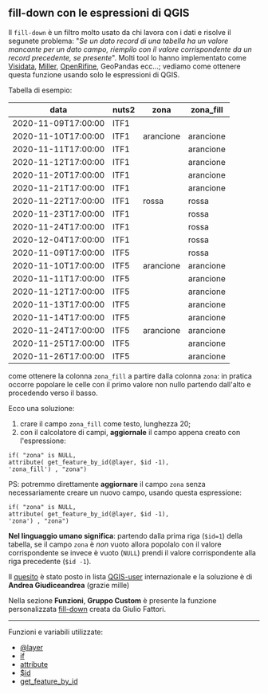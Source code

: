 ## fill-down con le espressioni di QGIS

Il `fill-down` è un filtro molto usato da chi lavora con i dati e risolve il segunete problema: "_Se un dato record di una tabella ha un valore mancante per un dato campo, riempilo con il valore corrispondente da un record precedente, se presente_". Molti tool lo hanno implementato come [Visidata](https://www.visidata.org/docs/v2.0/man/), [Miller](https://johnkerl.org/miller-releases/miller-5.10.0/docs/_build/html/manpage.html), [OpenRifine](https://kb.refinepro.com/2012/03/fill-down-right-and-secure-way.html?m=1), GeoPandas ecc...; vediamo come ottenere questa funzione usando solo le espressioni di QGIS.

Tabella di esempio:

data|nuts2|zona|zona_fill
----|-----|----|--------
2020-11-09T17:00:00|ITF1||
2020-11-10T17:00:00|ITF1|arancione|arancione
2020-11-11T17:00:00|ITF1||arancione
2020-11-12T17:00:00|ITF1||arancione
2020-11-20T17:00:00|ITF1||arancione
2020-11-21T17:00:00|ITF1||arancione
2020-11-22T17:00:00|ITF1|rossa|rossa
2020-11-23T17:00:00|ITF1||rossa
2020-11-24T17:00:00|ITF1||rossa
2020-12-04T17:00:00|ITF1||rossa
2020-11-09T17:00:00|ITF5||rossa
2020-11-10T17:00:00|ITF5|arancione|arancione
2020-11-11T17:00:00|ITF5||arancione
2020-11-12T17:00:00|ITF5||arancione
2020-11-13T17:00:00|ITF5||arancione
2020-11-14T17:00:00|ITF5||arancione
2020-11-24T17:00:00|ITF5|arancione|arancione
2020-11-25T17:00:00|ITF5||arancione
2020-11-26T17:00:00|ITF5||arancione

come ottenere la colonna `zona_fill` a partire dalla colonna `zona`: in pratica occorre popolare le celle con il primo valore non nullo partendo dall'alto e procedendo verso il basso.

Ecco una soluzione:

1. crare il campo `zona_fill` come testo, lunghezza 20;
2. con il calcolatore di campi, **aggiornale** il campo appena creato con l'espressione:

```
if( "zona" is NULL,
attribute( get_feature_by_id(@layer, $id -1),
'zona_fill') , "zona")
```

PS: potremmo direttamente **aggiornare** il campo `zona` senza necessariamente creare un nuovo campo, usando questa espressione:

```
if( "zona" is NULL,
attribute( get_feature_by_id(@layer, $id -1),
'zona') , "zona")
```

**Nel linguaggio umano significa**: partendo dalla prima riga (`$id=1`) della tabella, se il campo `zona` è _non_ vuoto allora popolalo con il valore corrispondente se invece è vuoto (`NULL`) prendi il valore corrispondente alla riga precedente (`$id -1`).

Il [quesito](http://osgeo-org.1560.x6.nabble.com/Fill-down-with-QGIS-expressions-td5483747.html) è stato posto in lista [QGIS-user](http://osgeo-org.1560.x6.nabble.com/QGIS-User-f4125267.html) internazionale e la soluzione è di **Andrea Giudiceandrea** (grazie mille)

Nella sezione **Funzioni**, **Gruppo Custom** è presente la funzione personalizzata [fill-down](../gr_funzioni/custom/custom_unico.md#fill-down) creata da Giulio Fattori.

---

Funzioni e variabili utilizzate:

* [@layer](../gr_funzioni/variabili/layer.md)
* [if](../gr_funzioni/condizioni/condizioni_unico.md#if)
* [attribute](../gr_funzioni/record_e_attributi/record_e_attributi_unico.md#attribute)
* [$id](../gr_funzioni/array/array_unico.md#id)
* [get_feature_by_id](../gr_funzioni/record_e_attributi/record_e_attributi_unico.md#get_feature_by_id)
